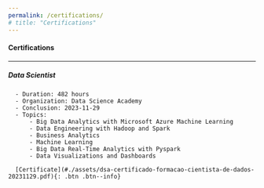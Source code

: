 ```yaml
---
permalink: /certifications/
# title: "Certifications"
---
```


#### __Certifications__
* * *

##### Data Scientist
      - Duration: 482 hours
      - Organization: Data Science Academy  
      - Conclusion: 2023-11-29
      - Topics:
          - Big Data Analytics with Microsoft Azure Machine Learning
          - Data Engineering with Hadoop and Spark
          - Business Analytics
          - Machine Learning
          - Big Data Real-Time Analytics with Pyspark
          - Data Visualizations and Dashboards
          
      [Certificate](#./assets/dsa-certificado-formacao-cientista-de-dados-20231129.pdf){: .btn .btn--info}
